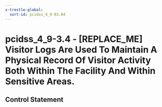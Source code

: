 ```yaml
---
x-trestle-global:
  sort-id: pcidss_4_9-03.04
---
```


# pcidss_4_9-3.4 - \[REPLACE_ME\] Visitor Logs Are Used To Maintain A Physical Record Of Visitor Activity Both Within The Facility And Within Sensitive Areas.

## Control Statement

